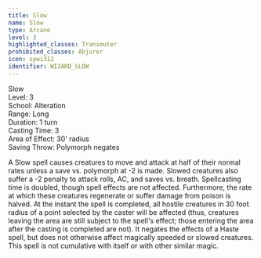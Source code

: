```yaml
---
title: Slow
name: Slow
type: Arcane
level: 3
highlighted_classes: Transmuter
prohibited_classes: Abjurer
icon: spwi312
identifier: WIZARD_SLOW
---
```

Slow  
Level: 3  
School: Alteration  
Range: Long  
Duration: 1 turn  
Casting Time: 3  
Area of Effect: 30' radius  
Saving Throw: Polymorph negates  
  
A Slow spell causes creatures to move and attack at half of their normal rates unless a save vs. polymorph at -2 is made. Slowed creatures also suffer a -2 penalty to attack rolls, AC, and saves vs. breath. Spellcasting time is doubled, though spell effects are not affected. Furthermore, the rate at which these creatures regenerate or suffer damage from poison is halved. At the instant the spell is completed, all hostile creatures in 30 foot radius of a point selected by the caster will be affected (thus, creatures leaving the area are still subject to the spell's effect; those entering the area after the casting is completed are not). It negates the effects of a Haste spell, but does not otherwise affect magically speeded or slowed creatures. This spell is not cumulative with itself or with other similar magic.  
